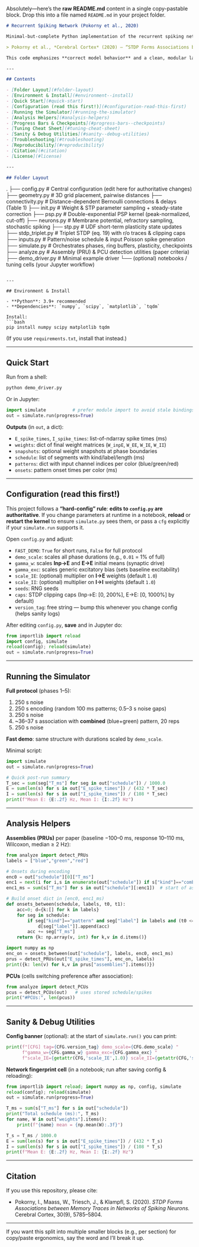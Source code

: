 Absolutely—here’s the **raw README.md** content in a single copy-pastable block. Drop this into a file named `README.md` in your project folder.

```markdown
# Recurrent Spiking Network (Pokorny et al., 2020)

Minimal-but-complete Python implementation of the recurrent spiking network from:

> Pokorny et al., *Cerebral Cortex* (2020) — “STDP Forms Associations between Memory Traces in Networks of Spiking Neurons”.

This code emphasizes **correct model behavior** and a clean, modular layout that runs smoothly in Jupyter notebooks or as plain Python scripts.

---

## Contents

- [Folder Layout](#folder-layout)
- [Environment & Install](#environment--install)
- [Quick Start](#quick-start)
- [Configuration (read this first!)](#configuration-read-this-first)
- [Running the Simulator](#running-the-simulator)
- [Analysis Helpers](#analysis-helpers)
- [Progress Bars & Checkpoints](#progress-bars--checkpoints)
- [Tuning Cheat Sheet](#tuning-cheat-sheet)
- [Sanity & Debug Utilities](#sanity--debug-utilities)
- [Troubleshooting](#troubleshooting)
- [Reproducibility](#reproducibility)
- [Citation](#citation)
- [License](#license)

---

## Folder Layout

```

.
├── config.py            # Central configuration (edit here for authoritative changes)
├── geometry.py          # 3D grid placement, pairwise distances
├── connectivity.py      # Distance-dependent Bernoulli connections & delays (Table 1)
├── init.py              # Weight & STP parameter sampling + steady-state correction
├── psp.py               # Double-exponential PSP kernel (peak-normalized, cut-off)
├── neurons.py           # Membrane potential, refractory sampling, stochastic spiking
├── stp.py               # UDF short-term plasticity state updates
├── stdp\_triplet.py      # Triplet STDP (eq. 19) with r/o traces & clipping caps
├── inputs.py            # Pattern/noise schedule & input Poisson spike generation
├── simulate.py          # Orchestrates phases, ring buffers, plasticity, checkpoints
├── analyze.py           # Assembly (PRU) & PCU detection utilities (paper criteria)
├── demo\_driver.py       # Minimal example driver
└── (optional) notebooks / tuning cells (your Jupyter workflow)

````

---

## Environment & Install

- **Python**: 3.9+ recommended  
- **Dependencies**: `numpy`, `scipy`, `matplotlib`, `tqdm`

Install:
```bash
pip install numpy scipy matplotlib tqdm
````

(If you use `requirements.txt`, install that instead.)

---

## Quick Start

Run from a shell:

```bash
python demo_driver.py
```

Or in Jupyter:

```python
import simulate          # prefer module import to avoid stale bindings
out = simulate.run(progress=True)
```

**Outputs** (in `out`, a dict):

* `E_spike_times`, `I_spike_times`: list-of-ndarray spike times (ms)
* `weights`: dict of final weight matrices (`W_inpE`, `W_EE`, `W_IE`, `W_II`)
* `snapshots`: optional weight snapshots at phase boundaries
* `schedule`: list of segments with kind/label/length (ms)
* `patterns`: dict with input channel indices per color (blue/green/red)
* `onsets`: pattern onset times per color (ms)

---

## Configuration (read this first!)

This project follows a **“hard-config” rule**: **edits to `config.py` are authoritative**.
If you change parameters at runtime in a notebook, **reload** or **restart the kernel** to ensure `simulate.py` sees them, or pass a `cfg` explicitly if your `simulate.run` supports it.

Open `config.py` and adjust:

* `FAST_DEMO`: `True` for short runs, `False` for full protocol
* `demo_scale`: scales all phase durations (e.g., `0.01` = 1% of full)
* `gamma_w`: scales **Inp→E** and **E→E** initial means (synaptic drive)
* `gamma_exc`: scales generic excitatory bias (sets baseline excitability)
* `scale_IE`: (optional) multiplier on **I→E** weights (default `1.0`)
* `scale_II`: (optional) multiplier on **I→I** weights (default `1.0`)
* `seeds`: RNG seeds
* `caps`: STDP clipping caps (Inp→E: \[0, 200%], E→E: \[0, 1000%] by default)
* `version_tag`: free string — bump this whenever you change config (helps sanity logs)

After editing `config.py`, **save** and in Jupyter do:

```python
from importlib import reload
import config, simulate
reload(config); reload(simulate)
out = simulate.run(progress=True)
```

---

## Running the Simulator

**Full protocol** (phases 1–5):

1. 250 s noise
2. 250 s encoding (random 100 ms patterns; 0.5–3 s noise gaps)
3. 250 s noise
4. \~36–37 s association with **combined** (blue+green) pattern, 20 reps
5. 250 s noise

**Fast demo**: same structure with durations scaled by `demo_scale`.

Minimal script:

```python
import simulate
out = simulate.run(progress=True)

# Quick post-run summary
T_sec = sum(seg["T_ms"] for seg in out["schedule"]) / 1000.0
E = sum(len(s) for s in out["E_spike_times"]) / (432 * T_sec)
I = sum(len(s) for s in out["I_spike_times"]) / (108 * T_sec)
print(f"Mean E: {E:.2f} Hz, Mean I: {I:.2f} Hz")
```

---

## Analysis Helpers

**Assemblies (PRUs)** per paper (baseline −100–0 ms, response 10–110 ms, Wilcoxon, median ≥ 2 Hz):

```python
from analyze import detect_PRUs
labels = ["blue","green","red"]

# Onsets during encoding
enc0 = out["schedule"][0]["T_ms"]
enc1 = next(i for i,s in enumerate(out["schedule"]) if s["kind"]=="combined")
enc1_ms = sum(s["T_ms"] for s in out["schedule"][:enc1])  # start of association

# Build onset dict in [enc0, enc1_ms)
def onsets_between(schedule, labels, t0, t1):
    acc=0; d={k:[] for k in labels}
    for seg in schedule:
        if seg["kind"]=="pattern" and seg["label"] in labels and (t0 <= acc < t1):
            d[seg["label"]].append(acc)
        acc += seg["T_ms"]
    return {k: np.array(v, int) for k,v in d.items()}

import numpy as np
enc_on = onsets_between(out["schedule"], labels, enc0, enc1_ms)
prus = detect_PRUs(out["E_spike_times"], enc_on, labels)
print({k: len(v) for k,v in prus["assemblies"].items()})
```

**PCUs** (cells switching preference after association):

```python
from analyze import detect_PCUs
pcus = detect_PCUs(out)   # uses stored schedule/spikes
print("#PCUs:", len(pcus))
```
---

## Sanity & Debug Utilities

**Config banner** (optional): at the start of `simulate.run()` you can print:

```python
print(f"[CFG] tag={CFG.version_tag} demo_scale={CFG.demo_scale} "
      f"gamma_w={CFG.gamma_w} gamma_exc={CFG.gamma_exc} "
      f"scale_IE={getattr(CFG,'scale_IE',1.0)} scale_II={getattr(CFG,'scale_II',1.0)}")
```

**Network fingerprint cell** (in a notebook; run after saving config & reloading):

```python
from importlib import reload; import numpy as np, config, simulate
reload(config); reload(simulate)
out = simulate.run(progress=True)

T_ms = sum(s["T_ms"] for s in out["schedule"])
print("Total schedule (ms):", T_ms)
for name, W in out["weights"].items():
    print(f"{name} mean = {np.mean(W):.3f}")

T_s = T_ms / 1000.0
E = sum(len(s) for s in out["E_spike_times"]) / (432 * T_s)
I = sum(len(s) for s in out["I_spike_times"]) / (108 * T_s)
print(f"Mean E: {E:.2f} Hz, Mean I: {I:.2f} Hz")
```

---

## Citation

If you use this repository, please cite:

* Pokorny, I., Maass, W., Triesch, J., & Klampfl, S. (2020). *STDP Forms Associations between Memory Traces in Networks of Spiking Neurons.* Cerebral Cortex, 30(9), 5785–5804.

---


If you want this split into multiple smaller blocks (e.g., per section) for copy/paste ergonomics, say the word and I’ll break it up.
```
